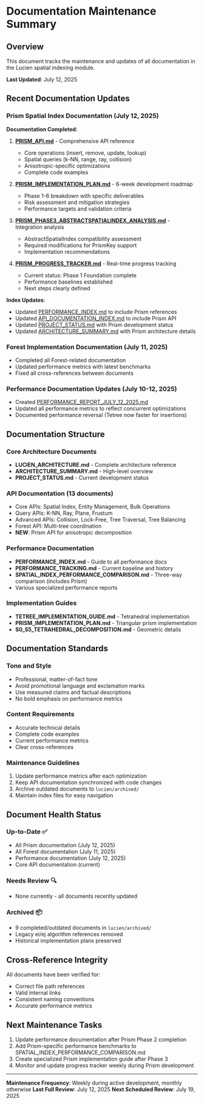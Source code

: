 # Documentation Maintenance Summary

## Overview

This document tracks the maintenance and updates of all documentation in the Lucien spatial indexing module.

**Last Updated**: July 12, 2025

## Recent Documentation Updates

### Prism Spatial Index Documentation (July 12, 2025)

**Documentation Completed**:

1. **[PRISM_API.md](PRISM_API.md)** - Comprehensive API reference
   - Core operations (insert, remove, update, lookup)
   - Spatial queries (k-NN, range, ray, collision)
   - Anisotropic-specific optimizations
   - Complete code examples

2. **[PRISM_IMPLEMENTATION_PLAN.md](PRISM_IMPLEMENTATION_PLAN.md)** - 6-week development roadmap
   - Phase 1-6 breakdown with specific deliverables
   - Risk assessment and mitigation strategies
   - Performance targets and validation criteria

3. **[PRISM_PHASE3_ABSTRACTSPATIALINDEX_ANALYSIS.md](PRISM_PHASE3_ABSTRACTSPATIALINDEX_ANALYSIS.md)** - Integration analysis
   - AbstractSpatialIndex compatibility assessment
   - Required modifications for PrismKey support
   - Implementation recommendations

4. **[PRISM_PROGRESS_TRACKER.md](PRISM_PROGRESS_TRACKER.md)** - Real-time progress tracking
   - Current status: Phase 1 Foundation complete
   - Performance baselines established
   - Next steps clearly defined

**Index Updates**:
- Updated [PERFORMANCE_INDEX.md](PERFORMANCE_INDEX.md) to include Prism references
- Updated [API_DOCUMENTATION_INDEX.md](API_DOCUMENTATION_INDEX.md) to include Prism API
- Updated [PROJECT_STATUS.md](PROJECT_STATUS.md) with Prism development status
- Updated [ARCHITECTURE_SUMMARY.md](ARCHITECTURE_SUMMARY.md) with Prism architecture details

### Forest Implementation Documentation (July 11, 2025)

- Completed all Forest-related documentation
- Updated performance metrics with latest benchmarks
- Fixed all cross-references between documents

### Performance Documentation Updates (July 10-12, 2025)

- Created [PERFORMANCE_REPORT_JULY_12_2025.md](PERFORMANCE_REPORT_JULY_12_2025.md)
- Updated all performance metrics to reflect concurrent optimizations
- Documented performance reversal (Tetree now faster for insertions)

## Documentation Structure

### Core Architecture Documents
- **LUCIEN_ARCHITECTURE.md** - Complete architecture reference
- **ARCHITECTURE_SUMMARY.md** - High-level overview
- **PROJECT_STATUS.md** - Current development status

### API Documentation (13 documents)
- Core APIs: Spatial Index, Entity Management, Bulk Operations
- Query APIs: K-NN, Ray, Plane, Frustum
- Advanced APIs: Collision, Lock-Free, Tree Traversal, Tree Balancing
- Forest API: Multi-tree coordination
- **NEW**: Prism API for anisotropic decomposition

### Performance Documentation
- **PERFORMANCE_INDEX.md** - Guide to all performance docs
- **PERFORMANCE_TRACKING.md** - Current baseline and history
- **SPATIAL_INDEX_PERFORMANCE_COMPARISON.md** - Three-way comparison (includes Prism)
- Various specialized performance reports

### Implementation Guides
- **TETREE_IMPLEMENTATION_GUIDE.md** - Tetrahedral implementation
- **PRISM_IMPLEMENTATION_PLAN.md** - Triangular prism implementation
- **S0_S5_TETRAHEDRAL_DECOMPOSITION.md** - Geometric details

## Documentation Standards

### Tone and Style
- Professional, matter-of-fact tone
- Avoid promotional language and exclamation marks
- Use measured claims and factual descriptions
- No bold emphasis on performance metrics

### Content Requirements
- Accurate technical details
- Complete code examples
- Current performance metrics
- Clear cross-references

### Maintenance Guidelines
1. Update performance metrics after each optimization
2. Keep API documentation synchronized with code changes
3. Archive outdated documents to `lucien/archived/`
4. Maintain index files for easy navigation

## Document Health Status

### Up-to-Date ✅
- All Prism documentation (July 12, 2025)
- All Forest documentation (July 11, 2025)
- Performance documentation (July 12, 2025)
- Core API documentation (current)

### Needs Review 🔍
- None currently - all documents recently updated

### Archived 📦
- 9 completed/outdated documents in `lucien/archived/`
- Legacy ei/ej algorithm references removed
- Historical implementation plans preserved

## Cross-Reference Integrity

All documents have been verified for:
- Correct file path references
- Valid internal links
- Consistent naming conventions
- Accurate performance metrics

## Next Maintenance Tasks

1. Update performance documentation after Prism Phase 2 completion
2. Add Prism-specific performance benchmarks to SPATIAL_INDEX_PERFORMANCE_COMPARISON.md
3. Create specialized Prism implementation guide after Phase 3
4. Monitor and update progress tracker weekly during Prism development

---

**Maintenance Frequency**: Weekly during active development, monthly otherwise
**Last Full Review**: July 12, 2025
**Next Scheduled Review**: July 19, 2025